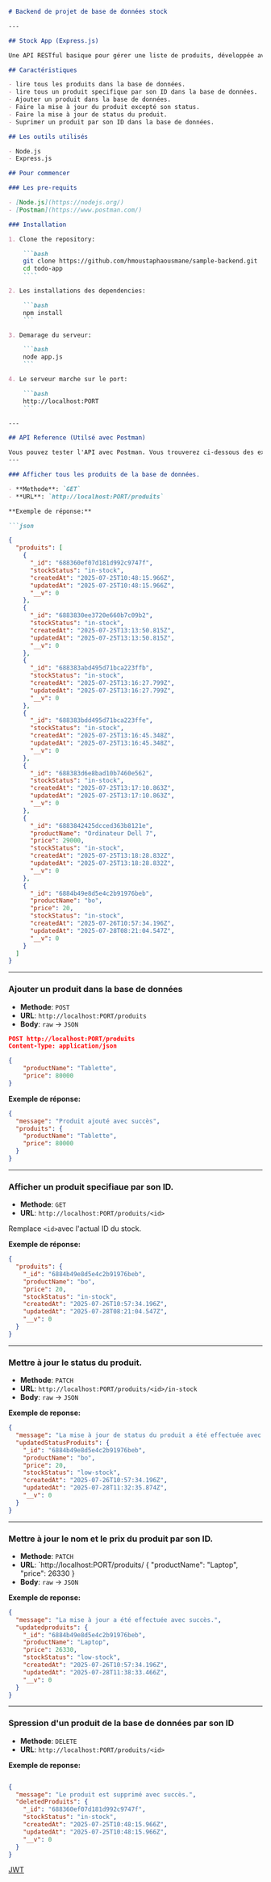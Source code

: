 ```markdown
# Backend de projet de base de données stock

---

## Stock App (Express.js)

Une API RESTful basique pour gérer une liste de produits, développée avec Node.js et Express.js. Cette API vous permet de créer, lire, mettre à jour et supprimer les produits qui sont la base de données Stock.

## Caractéristiques

- lire tous les produits dans la base de données.
- lire tous un produit specifique par son ID dans la base de données.
- Ajouter un produit dans la base de données.
- Faire la mise à jour du produit excepté son status.
- Faire la mise à jour de status du produit.
- Suprimer un produit par son ID dans la base de données.

## Les outils utilisés

- Node.js
- Express.js

## Pour commencer 

### Les pre-requits

- [Node.js](https://nodejs.org/)
- [Postman](https://www.postman.com/)

### Installation

1. Clone the repository:

    ```bash
    git clone https://github.com/hmoustaphaousmane/sample-backend.git
    cd todo-app
    ````

2. Les installations des dependencies:

    ```bash
    npm install
    ```

3. Demarage du serveur:

    ```bash
    node app.js
    ```

4. Le serveur marche sur le port:

    ```bash
    http://localhost:PORT
    ```

---

## API Reference (Utilsé avec Postman)

Vous pouvez tester l'API avec Postman. Vous trouverez ci-dessous des exemples de requêtes que vous pouvez reproduire dans Postman.
---

### Afficher tous les produits de la base de données.

- **Methode**: `GET`
- **URL**: `http://localhost:PORT/produits`

**Exemple de réponse:**

```json

{
  "produits": [
    {
      "_id": "688360ef07d181d992c9747f",
      "stockStatus": "in-stock",
      "createdAt": "2025-07-25T10:48:15.966Z",
      "updatedAt": "2025-07-25T10:48:15.966Z",
      "__v": 0
    },
    {
      "_id": "6883830ee3720e660b7c09b2",
      "stockStatus": "in-stock",
      "createdAt": "2025-07-25T13:13:50.815Z",
      "updatedAt": "2025-07-25T13:13:50.815Z",
      "__v": 0
    },
    {
      "_id": "688383abd495d71bca223ffb",
      "stockStatus": "in-stock",
      "createdAt": "2025-07-25T13:16:27.799Z",
      "updatedAt": "2025-07-25T13:16:27.799Z",
      "__v": 0
    },
    {
      "_id": "688383bdd495d71bca223ffe",
      "stockStatus": "in-stock",
      "createdAt": "2025-07-25T13:16:45.348Z",
      "updatedAt": "2025-07-25T13:16:45.348Z",
      "__v": 0
    },
    {
      "_id": "688383d6e8bad10b7460e562",
      "stockStatus": "in-stock",
      "createdAt": "2025-07-25T13:17:10.863Z",
      "updatedAt": "2025-07-25T13:17:10.863Z",
      "__v": 0
    },
    {
      "_id": "6883842425dcced363b8121e",
      "productName": "Ordinateur Dell 7",
      "price": 29000,
      "stockStatus": "in-stock",
      "createdAt": "2025-07-25T13:18:28.832Z",
      "updatedAt": "2025-07-25T13:18:28.832Z",
      "__v": 0
    },
    {
      "_id": "6884b49e8d5e4c2b91976beb",
      "productName": "bo",
      "price": 20,
      "stockStatus": "in-stock",
      "createdAt": "2025-07-26T10:57:34.196Z",
      "updatedAt": "2025-07-28T08:21:04.547Z",
      "__v": 0
    }
  ]
}
```

---

### Ajouter un produit dans la base de données

- **Methode**: `POST`
- **URL**: `http://localhost:PORT/produits`
- **Body**: `raw` → `JSON`

```json
POST http://localhost:PORT/produits
Content-Type: application/json

{
    "productName": "Tablette",
    "price": 80000
}

```

**Exemple de réponse:**

```json
{
  "message": "Produit ajouté avec succès",
  "produits": {
    "productName": "Tablette",
    "price": 80000
  }
}
```

---

### Afficher un produit specifiaue par son ID.

- **Methode**: `GET`
- **URL**: `http://localhost:PORT/produits/<id>`

Remplace `<id>`avec l'actual ID du stock.

**Exemple de réponse:**

```json
{
  "produits": {
    "_id": "6884b49e8d5e4c2b91976beb",
    "productName": "bo",
    "price": 20,
    "stockStatus": "in-stock",
    "createdAt": "2025-07-26T10:57:34.196Z",
    "updatedAt": "2025-07-28T08:21:04.547Z",
    "__v": 0
  }
}
```

---

### Mettre à jour le status du produit.

- **Methode**: `PATCH`
- **URL**: `http://localhost:PORT/produits/<id>/in-stock`
- **Body**: `raw` → `JSON`

**Exemple de reponse:**

```json
{
  "message": "La mise à jour de status du produit a été effectuée avec succès.",
  "updatedStatusProduits": {
    "_id": "6884b49e8d5e4c2b91976beb",
    "productName": "bo",
    "price": 20,
    "stockStatus": "low-stock",
    "createdAt": "2025-07-26T10:57:34.196Z",
    "updatedAt": "2025-07-28T11:32:35.874Z",
    "__v": 0
  }
}
```

---

### Mettre à jour le nom et le prix du produit par son ID.

- **Methode**: `PATCH`
- **URL**: `http://localhost:PORT/produits/<id>
{
    "productName": "Laptop",
    "price": 26330
}
- **Body**: `raw` → `JSON`

**Exemple de reponse:**

```json
{
  "message": "La mise à jour a été effectuée avec succès.",
  "updatedproduits": {
    "_id": "6884b49e8d5e4c2b91976beb",
    "productName": "Laptop",
    "price": 26330,
    "stockStatus": "low-stock",
    "createdAt": "2025-07-26T10:57:34.196Z",
    "updatedAt": "2025-07-28T11:38:33.466Z",
    "__v": 0
  }
}
```

---

### Spression d'un produit de la base de données par son ID

- **Methode**: `DELETE`
- **URL**: `http://localhost:PORT/produits/<id>`

**Exemple de reponse:**

```json

{
  "message": "Le produit est supprimé avec succès.",
  "deletedProduits": {
    "_id": "688360ef07d181d992c9747f",
    "stockStatus": "in-stock",
    "createdAt": "2025-07-25T10:48:15.966Z",
    "updatedAt": "2025-07-25T10:48:15.966Z",
    "__v": 0
  }
}
```



[JWT](https://jwt.io)
```
